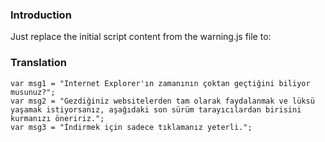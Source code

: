 ### Introduction ###

Just replace the initial script content from the warning.js file to:


### Translation ###

```
var msg1 = "Internet Explorer'ın zamanının çoktan geçtiğini biliyor musunuz?";
var msg2 = "Gezdiğiniz websitelerden tam olarak faydalanmak ve lüksü yaşamak istiyorsanız, aşağıdaki son sürüm tarayıcılardan birisini kurmanızı öneririz.";
var msg3 = "İndirmek için sadece tıklamanız yeterli.";
```